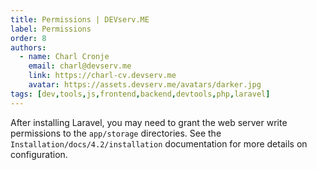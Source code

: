 ```yaml
---
title: Permissions | DEVserv.ME
label: Permissions
order: 8
authors:
  - name: Charl Cronje
    email: charl@devserv.me
    link: https://charl-cv.devserv.me
    avatar: https://assets.devserv.me/avatars/darker.jpg
tags: [dev,tools,js,frontend,backend,devtools,php,laravel]
---
```


After installing Laravel, you may need to grant the web server write permissions to the `app/storage` directories. 
See the `Installation/docs/4.2/installation` documentation for more details on configuration.
